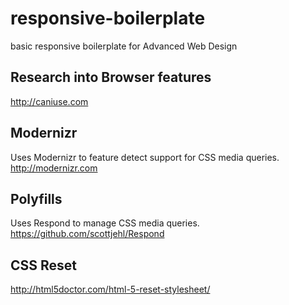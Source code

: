 # responsive-boilerplate
basic responsive boilerplate for Advanced Web Design

## Research into Browser features
http://caniuse.com

## Modernizr
Uses Modernizr to feature detect support for CSS media queries.
http://modernizr.com

## Polyfills
Uses Respond to manage CSS media queries.
https://github.com/scottjehl/Respond

## CSS Reset
http://html5doctor.com/html-5-reset-stylesheet/

